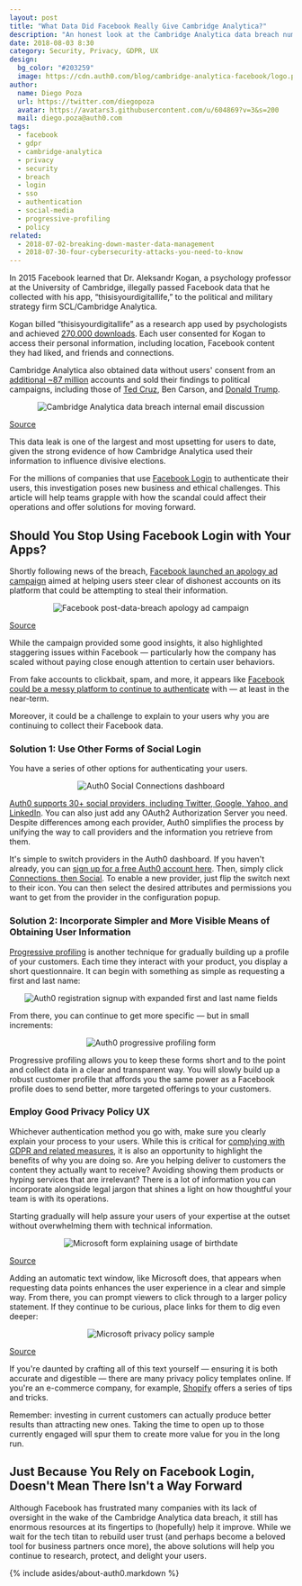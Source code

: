 ```yaml
---
layout: post
title: "What Data Did Facebook Really Give Cambridge Analytica?"
description: "An honest look at the Cambridge Analytica data breach numbers. What's next for social login authentication? Time to switch social providers?"
date: 2018-08-03 8:30
category: Security, Privacy, GDPR, UX
design: 
  bg_color: "#203259"
  image: https://cdn.auth0.com/blog/cambridge-analytica-facebook/logo.png
author:
  name: Diego Poza
  url: https://twitter.com/diegopoza
  avatar: https://avatars3.githubusercontent.com/u/604869?v=3&s=200
  mail: diego.poza@auth0.com
tags: 
  - facebook
  - gdpr
  - cambridge-analytica
  - privacy
  - security
  - breach
  - login
  - sso
  - authentication
  - social-media
  - progressive-profiling
  - policy
related:
  - 2018-07-02-breaking-down-master-data-management
  - 2018-07-30-four-cybersecurity-attacks-you-need-to-know
---
```


In 2015 Facebook learned that Dr. Aleksandr Kogan, a psychology professor at the University of Cambridge, illegally passed Facebook data that he collected with his app, “thisisyourdigitallife,” to the political and military strategy firm SCL/Cambridge Analytica.

Kogan billed “thisisyourdigitallife” as a research app used by psychologists and achieved [270,000 downloads](https://newsroom.fb.com/news/2018/03/suspending-cambridge-analytica/). Each user consented for Kogan to access their personal information, including location, Facebook content they had liked, and friends and connections. 

Cambridge Analytica also obtained data without users' consent from an [additional ~87 million](https://www.wired.com/story/facebook-exposed-87-million-users-to-cambridge-analytica/) accounts and sold their findings to political campaigns, including those of [Ted Cruz](https://www.theguardian.com/us-news/2015/dec/11/senator-ted-cruz-president-campaign-facebook-user-data), Ben Carson, and [Donald Trump](https://www.nytimes.com/2018/03/17/us/politics/cambridge-analytica-trump-campaign.html).

<p style="text-align: center;">
  <img src="https://cdn.auth0.com/blog/what-data-did-facebook-really-give-cambridge-analytica/Cambridge-Analytica-internal-email.jpg" alt="Cambridge Analytica data breach internal email discussion">
</p>

[Source](https://www.nytimes.com/2018/03/17/us/politics/cambridge-analytica-trump-campaign.html)

This data leak is one of the largest and most upsetting for users to date, given the strong evidence of how Cambridge Analytica used their information to influence divisive elections.

For the millions of companies that use [Facebook Login](https://auth0.com/learn/social-login/) to authenticate their users, this investigation poses new business and ethical challenges. This article will help teams grapple with how the scandal could affect their operations and offer solutions for moving forward.

## Should You Stop Using Facebook Login with Your Apps?

Shortly following news of the breach, [Facebook launched an apology ad campaign](https://www.fastcompany.com/40563382/facebook-says-sorry-sort-of-in-its-biggest-ever-ad-campaign) aimed at helping users steer clear of dishonest accounts on its platform that could be attempting to steal their information.

<p style="text-align: center;">
  <img src="https://cdn.auth0.com/blog/what-data-did-facebook-really-give-cambridge-analytica/apology-ad-campaign.png" alt="Facebook post-data-breach apology ad campaign">
</p>

 [Source](https://www.wired.com/story/facebook-launches-a-new-ad-campaign-with-an-old-message/)

While the campaign provided some good insights, it also highlighted staggering issues within Facebook — particularly how the company has scaled without paying close enough attention to certain user behaviors. 

From fake accounts to clickbait, spam, and more, it appears like [Facebook could be a messy platform to continue to authenticate](https://auth0.com/learn/social-login/) with — at least in the near-term. 

Moreover, it could be a challenge to explain to your users why you are continuing to collect their Facebook data.

### Solution 1: Use Other Forms of Social Login

You have a series of other options for authenticating your users.

<p style="text-align: center;">
  <img src="https://cdn.auth0.com/blog/what-data-did-facebook-really-give-cambridge-analytica/auth0-social-connectors.png" alt="Auth0 Social Connections dashboard">
</p>

[Auth0 supports 30+ social providers, including Twitter, Google, Yahoo, and LinkedIn](https://auth0.com/learn/social-login/). You can also just add any OAuth2 Authorization Server you need. Despite differences among each provider, Auth0 simplifies the process by unifying the way to call providers and the information you retrieve from them.

It's simple to switch providers in the Auth0 dashboard. If you haven't already, you can <a href="https://auth0.com/signup" data-amp-replace="CLIENT_ID" data-amp-addparams="anonId=CLIENT_ID(cid-scope-cookie-fallback-name)">sign up for a free Auth0 account here</a>. Then, simply click [Connections, then Social](https://auth0.com/learn/social-login/). To enable a new provider, just flip the switch next to their icon. You can then select the desired attributes and permissions you want to get from the provider in the configuration popup.

### Solution 2: Incorporate Simpler and More Visible Means of Obtaining User Information

[Progressive profiling](https://auth0.com/blog/progressive-profiling/) is another technique for gradually building up a profile of your customers. Each time they interact with your product, you display a short questionnaire. It can begin with something as simple as requesting a first and last name:

<p style="text-align: center;">
  <img src="https://cdn.auth0.com/blog/what-data-did-facebook-really-give-cambridge-analytica/auth0-registration-form.png" alt="Auth0 registration signup with expanded first and last name fields">
</p>

From there,  you can continue to get more specific — but in small increments:

<p style="text-align: center;">
  <img src="https://cdn.auth0.com/blog/what-data-did-facebook-really-give-cambridge-analytica/auth0-progressive-profiling-form.png" alt="Auth0 progressive profiling form">
</p>

Progressive profiling allows you to keep these forms short and to the point and collect data in a clear and transparent way. You will slowly build up a robust customer profile that affords you the same power as a Facebook profile does to send better, more targeted offerings to your customers.

### Employ Good Privacy Policy UX

Whichever authentication method you go with, make sure you clearly explain your process to your users. While this is critical for [complying with GDPR and related measures](https://auth0.com/docs/compliance/gdpr), it is also an opportunity to highlight the benefits of why you are doing so. Are you helping deliver to customers the content they actually want to receive? Avoiding showing them products or hyping services that are irrelevant? There is a lot of information you can incorporate alongside legal jargon that shines a light on how thoughtful your team is with its operations.

Starting gradually will help assure your users of your expertise at the outset without overwhelming them with technical information.
 
<p style="text-align: center;">
  <img src="https://cdn.auth0.com/blog/what-data-did-facebook-really-give-cambridge-analytica/microsoft-form-explaining-usage-of-birthdate.png" alt="Microsoft form explaining usage of birthdate">
</p>

[Source](https://www.econsultancy.com/blog/69256-gdpr-how-to-create-best-practice-privacy-notices-with-examples)

Adding an automatic text window, like Microsoft does, that appears when requesting data points enhances the user experience in a clear and simple way. From there, you can prompt viewers to click through to a larger policy statement. If they continue to be curious, place links for them to dig even deeper:

<p style="text-align: center;">
  <img src="https://cdn.auth0.com/blog/what-data-did-facebook-really-give-cambridge-analytica/microsoft-privacy-statement.jpg" alt="Microsoft privacy policy sample">
</p>

[Source](https://www.econsultancy.com/blog/69256-gdpr-how-to-create-best-practice-privacy-notices-with-examples)

If you're daunted by crafting all of this text yourself — ensuring it is both accurate and digestible —  there are many privacy policy templates online. If you're an e-commerce company, for example, [Shopify](https://www.shopify.com/tools/policy-generator) offers a series of tips and tricks. 

Remember: investing in current customers can actually produce better results than attracting new ones. Taking the time to open up to those currently engaged will spur them to create more value for you in the long run.

## Just Because You Rely on Facebook Login, Doesn't Mean There Isn't a Way Forward

Although Facebook has frustrated many companies with its lack of oversight in the wake of the Cambridge Analytica data breach, it still has enormous resources at its fingertips to (hopefully) help it improve. While we wait for the tech titan to rebuild user trust (and perhaps become a beloved tool for business partners once more), the above solutions will help you continue to research, protect, and delight your users. 

{% include asides/about-auth0.markdown %}
